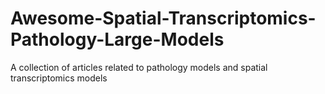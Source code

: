 # Awesome-Spatial-Transcriptomics-Pathology-Large-Models
A collection of articles related to pathology models and spatial transcriptomics models
